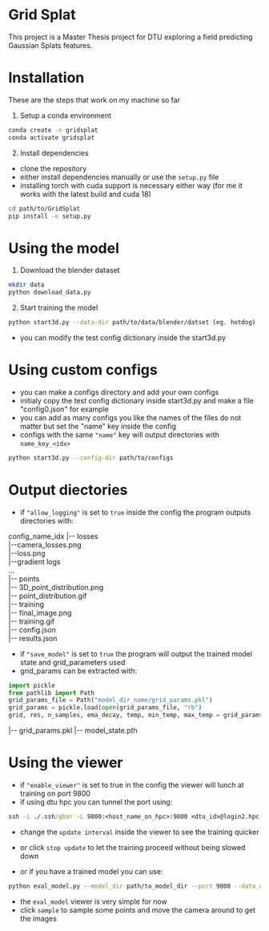 # Grid Splat

This project is a Master Thesis project for DTU exploring a field predicting Gaussian Splats features. 

# Installation
These are the steps that work on my machine so far 
1. Setup a conda environment
```bash
conda create -n gridsplat
conda activate gridsplat
```
2. Install dependencies
- clone the repository
- either install dependencies manually or use the `setup.py` file
- installing torch with cuda support is necessary either way (for me it works with the latest build and cuda 18)

```bash
cd path/to/GridSplat
pip install -e setup.py
```
# Using the model

1. Download the blender dataset
```bash
mkdir data
python download_data.py
```
2. Start training the model
```bash
python start3d.py --data-dir path/to/data/blender/datset (eg. hotdog)
```
- you can modify the test config dictionary inside the start3d.py

# Using custom configs
- you can make a configs directory and add your own configs
- initialy copy the test config dictionary inside start3d.py and make a file "config0.json" for example
- you can add as many configs you like the names of the files do not matter but set the "name" key inside the config
- configs with the same `"name"` key will output directories with `name_key_<idx>`

```bash
python start3d.py --config-dir path/to/configs
```

# Output diectories
- if `"allow_logging"` is set to `true` inside the config the program outputs directories with:

config_name_idx
|-- losses  
  |--camera_losses.png  
  |--loss.png  
  |--gradient logs  
  ...  
|-- points  
  |-- 3D_point_distribution.png  
  |-- point_distribution.gif  
|-- training  
  |-- final_image.png  
  |-- training.gif  
|-- config.json  
|-- results.json  

- if `"save_model"` is set to `true` the program will output the trained model state and grid_parameters used
- grid_params can be extracted with:
```python
import pickle
from pathlib import Path
grid_params_file = Path("model_dir_name/grid_params.pkl")
grid_params = pickle.load(open(grid_params_file, "rb")
grid, res, n_samples, ema_decay, temp, min_temp, max_temp = grid_params
```
|-- grid_params.pkl
|-- model_state.pth

# Using the viewer 

- if `"enable_viewer"` is set to true in the config the viewer will lunch at training on port 9800
- if using dtu hpc you can tunnel the port using:
```cmd
ssh -i ./.ssh/gbar -L 9800:<host_name_on_hpc>:9800 <dtu_id>@login2.hpc.dtu.dk
```
- change the `update interval` inside the viewer to see the training quicker
- or click `stop update` to let the training proceed without being slowed down


- or if you have a trained model you can use:
```bash
python eval_model.py --model_dir path/to_model_dir --port 9800 --data_dir path/to/data_used
```
- the `eval_model` viewer is very simple for now
- click `sample` to sample some points and move the camera around to get the images

